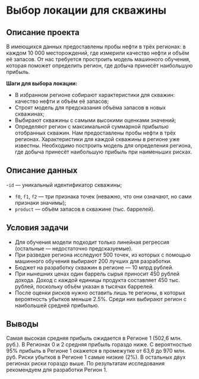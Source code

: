# Выбор локации для скважины

## Описание проекта 

В имеющихся данных предоставлены пробы нефти в трёх регионах: в каждом 10 000 месторождений, где измерили качество нефти и объём её запасов. От нас требуется простроить модель машинного обучения, которая поможет определить регион, где добыча принесёт наибольшую прибыль.

**Шаги для выбора локации:**

- В избранном регионе собирают характеристики для скважин: качество нефти и объём её запасов;
- Строят модель для предсказания объёма запасов в новых скважинах;
- Выбирают скважины с самыми высокими оценками значений;
- Определяют регион с максимальной суммарной прибылью отобранных скважин. Нам предоставлены пробы нефти в трёх регионах. Характеристики для каждой скважины в регионе уже известны. Необходимо построить модель для определения региона, где добыча принесёт наибольшую прибыль при наименьших рисках.

## Описание данных

-`id` — уникальный идентификатор скважины;
- `f0`, `f1`, `f2` — три признака точек (неважно, что они означают, но сами признаки значимы);
- `product` — объём запасов в скважине (тыс. баррелей).

## Условия задачи

- Для обучения модели подходит только линейная регрессия (остальные — недостаточно предсказуемые).
- При разведке региона исследуют 500 точек, из которых с помощью машинного обучения выбирают 200 лучших для разработки.
- Бюджет на разработку скважин в регионе — 10 млрд рублей.
- При нынешних ценах один баррель сырья приносит 450 рублей дохода. Доход с каждой единицы продукта составляет 450 тыс. рублей, поскольку объём указан в тысячах баррелей.
- После оценки рисков нужно оставить лишь те регионы, в которых вероятность убытков меньше 2.5%. Среди них выбирают регион с наибольшей средней прибылью.

## Выводы

Самая высокая средняя прибыль ожидается в Регионе 1 (502,6 млн. руб.). В Регионах 0 и 2 средняя прибыль гораздо ниже.
С вероятностью 95% прибыль в Регионе 1 окажется в промежутке от 63,6 до 970 млн. руб.
Риски убытков в Регионе 1 самые низкие (2%). В остальных двух регионах риски гораздо выше.
По результатам исследования рекомендуем для разработки Регион 1.
